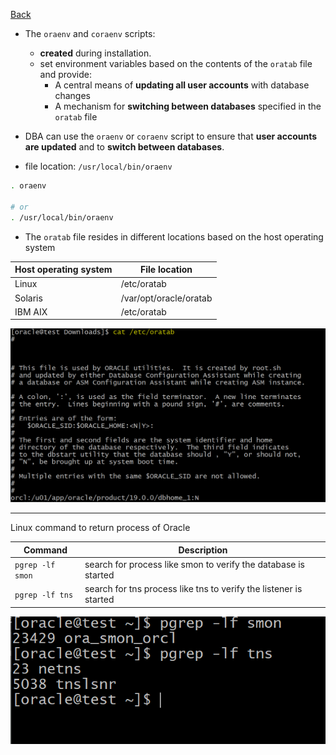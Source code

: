 [Back](../index.md)

- The `oraenv` and `coraenv` scripts:

  - **created** during installation.
  - set environment variables based on the contents of the `oratab` file and provide:
    - A central means of **updating all user accounts** with database changes
    - A mechanism for **switching between databases** specified in the `oratab` file

- DBA can use the `oraenv` or `coraenv` script to ensure that **user accounts are updated** and to **switch between databases**.

- file location: `/usr/local/bin/oraenv`

```sh
. oraenv

# or
. /usr/local/bin/oraenv
```

- The `oratab` file resides in different locations based on the host operating system

| Host operating system | File location          |
| --------------------- | ---------------------- |
| Linux                 | /etc/oratab            |
| Solaris               | /var/opt/oracle/oratab |
| IBM AIX               | /etc/oratab            |

![oratab01](./pic/oratab01.png)

---

Linux command to return process of Oracle

| Command          | Description                                                       |
| ---------------- | ----------------------------------------------------------------- |
| `pgrep -lf smon` | search for process like smon to verify the database is started    |
| `pgrep -lf tns`  | search for tns process like tns to verify the listener is started |

![alt text](image.png)